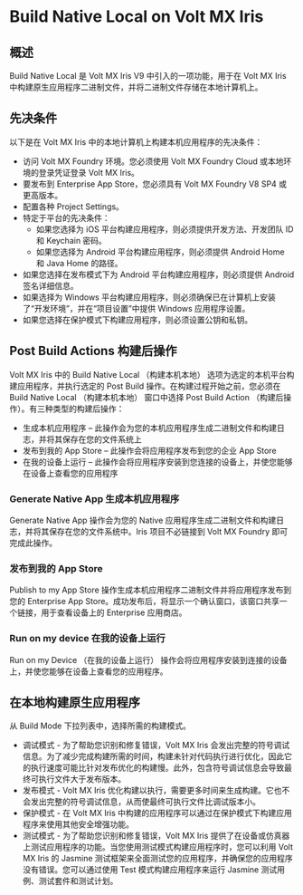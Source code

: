 # Build Native Local on Volt MX Iris

## 概述
Build Native Local 是 Volt MX Iris V9 中引入的一项功能，用于在 Volt MX Iris 中构建原生应用程序二进制文件，并将二进制文件存储在本地计算机上。

## 先决条件
以下是在 Volt MX Iris 中的本地计算机上构建本机应用程序的先决条件：
* 访问 Volt MX Foundry 环境。您必须使用 Volt MX Foundry Cloud 或本地环境的登录凭证登录 Volt MX Iris。
* 要发布到 Enterprise App Store，您必须具有 Volt MX Foundry V8 SP4 或更高版本。
* 配置各种 Project Settings。
* 特定于平台的先决条件：
  * 如果您选择为 iOS 平台构建应用程序，则必须提供开发方法、开发团队 ID 和 Keychain 密码。
  * 如果您选择为 Android 平台构建应用程序，则必须提供 Android Home 和 Java Home 的路径。
* 如果您选择在发布模式下为 Android 平台构建应用程序，则必须提供 Android 签名详细信息。
* 如果选择为 Windows 平台构建应用程序，则必须确保已在计算机上安装了“开发环境”，并在“项目设置”中提供 Windows 应用程序设置。 
* 如果您选择在保护模式下构建应用程序，则必须设置公钥和私钥。

## Post Build Actions 构建后操作
Volt MX Iris 中的 Build Native Local （构建本机本地） 选项为选定的本机平台构建应用程序，并执行选定的 Post Build 操作。在构建过程开始之前，您必须在 Build Native Local （构建本机本地） 窗口中选择 Post Build Action （构建后操作）。有三种类型的构建后操作：
* 生成本机应用程序 – 此操作会为您的本机应用程序生成二进制文件和构建日志，并将其保存在您的文件系统上
* 发布到我的 App Store – 此操作会将应用程序发布到您的企业 App Store
* 在我的设备上运行 – 此操作会将应用程序安装到您连接的设备上，并使您能够在设备上查看您的应用程序

### Generate Native App 生成本机应用程序
Generate Native App 操作会为您的 Native 应用程序生成二进制文件和构建日志，并将其保存在您的文件系统中。Iris 项目不必链接到 Volt MX Foundry 即可完成此操作。

### 发布到我的 App Store
Publish to my App Store 操作生成本机应用程序二进制文件并将应用程序发布到您的 Enterprise App Store。成功发布后，将显示一个确认窗口，该窗口共享一个链接，用于查看设备上的 Enterprise 应用商店。

### Run on my device 在我的设备上运行
Run on my Device （在我的设备上运行） 操作会将应用程序安装到连接的设备上，并使您能够在设备上查看您的应用程序。

## 在本地构建原生应用程序
从 Build Mode 下拉列表中，选择所需的构建模式。
* 调试模式 - 为了帮助您识别和修复错误，Volt MX Iris 会发出完整的符号调试信息。为了减少完成构建所需的时间，构建未针对代码执行进行优化，因此它的执行速度可能比针对发布优化的构建慢。此外，包含符号调试信息会导致最终可执行文件大于发布版本。
* 发布模式 - Volt MX Iris 优化构建以执行，需要更多时间来生成构建。它也不会发出完整的符号调试信息，从而使最终可执行文件比调试版本小。
* 保护模式 - 在 Volt MX Iris 中构建的应用程序可以通过在保护模式下构建应用程序来使用其他安全增强功能。
* 测试模式 - 为了帮助您识别和修复错误，Volt MX Iris 提供了在设备或仿真器上测试应用程序的功能。当您使用测试模式构建应用程序时，您可以利用 Volt MX Iris 的 Jasmine 测试框架来全面测试您的应用程序，并确保您的应用程序没有错误。您可以通过使用 Test 模式构建应用程序来运行 Jasmine 测试用例、测试套件和测试计划。